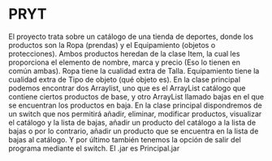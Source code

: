# PRYT
El proyecto trata sobre un catálogo de una tienda de deportes, donde los productos son la Ropa (prendas) y el Equipamiento (objetos o protecciones).
Ambos productos heredan de la clase Item, la cual les proporciona el elemento de nombre, marca y precio (Eso lo tienen en común ambas).
Ropa tiene la cualidad extra de Talla.
Equipamiento tiene la cualidad extra de Tipo de objeto (qué objeto es).
En la clase principal podemos encontrar dos Arraylist, uno que es el ArrayList catálogo que contiene ciertos productos de base, y otro ArrayList llamado bajas en el que se encuentran los productos en baja.
En la clase principal dispondremos de un switch que nos permitirá añadir, eliminar, modificar productos, visualizar el catálogo y la lista de bajas, añadir un producto del catálogo a la lista de bajas o por lo contrario, añadir un producto que se encuentra en la lista de bajas al catálogo. Y por último también tenemos la opción de salir del programa mediante el switch.
El .jar es Principal.jar
